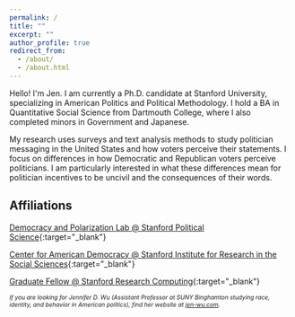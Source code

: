 ```yaml
---
permalink: /
title: ""
excerpt: ""
author_profile: true
redirect_from: 
  - /about/
  - /about.html
---
```


<style>
p.caption {
  font-size: 0.75em;
  font-style: italic;
}
</style>

Hello! I'm Jen. I am currently a Ph.D. candidate at Stanford University, specializing in American Politics and Political Methodology. I hold a BA in Quantitative Social Science from Dartmouth College, where I also completed minors in Government and Japanese.

My research uses surveys and text analysis methods to study politician messaging in the United States and how voters perceive their statements. I focus on differences in how Democratic and Republican voters perceive politicians. I am particularly interested in what these differences mean for politician incentives to be uncivil and the consequences of their words.

## Affiliations 

[Democracy and Polarization Lab @ Stanford Political Science](https://stanforddpl.org/){:target="_blank"}

[Center for American Democracy @ Stanford Institute for Research in the Social Sciences](https://iriss.stanford.edu/people/jen-wu){:target="_blank"}

[Graduate Fellow @ Stanford Research Computing](https://srcc.stanford.edu/src_grad_fellowship/past-and-present-fellows){:target="_blank"}

<p class="caption"> If you are looking for Jennifer D. Wu (Assistant Professor at SUNY Binghamton studying race, identity, and behavior in American politics), find her website at <a href="https://www.jen-wu.com" target="_blank">jen-wu.com</a>.</p>